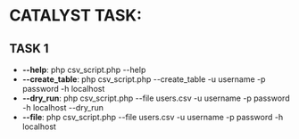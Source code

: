 CATALYST TASK:
==================================

## TASK 1

* **--help**: php csv_script.php --help
* **--create_table**: php csv_script.php --create_table -u username -p password -h localhost
* **--dry_run**: php csv_script.php --file users.csv -u username -p password -h localhost --dry_run
* **--file**: php csv_script.php --file users.csv -u username -p password -h localhost
